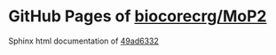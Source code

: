 GitHub Pages of [biocorecrg/MoP2](https://github.com/biocorecrg/MoP2.git)
===
Sphinx html documentation of [49ad6332](https://github.com/biocorecrg/MoP2/tree/49ad6332d11f903a51e5d63f01034aca1f397efc)
